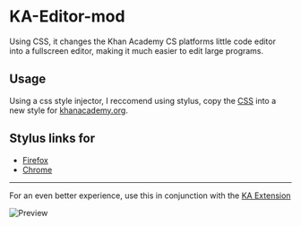 # KA-Editor-mod
Using CSS, it changes the Khan Academy CS platforms little code editor into a fullscreen editor, making it much easier to edit large programs.
## Usage 
Using a css style injector, I reccomend using stylus, copy the [CSS](https://github.com/athaun/KA-Editor-mod/blob/master/style.css) into a new style for [khanacademy.org](khanacademy.org).

## Stylus links for
* [Firefox](https://addons.mozilla.org/en-US/firefox/addon/styl-us/)
* [Chrome](https://chrome.google.com/webstore/detail/stylus/clngdbkpkpeebahjckkjfobafhncgmne)

<hr>

For an even better experience, use this in conjunction with the [KA Extension](https://github.com/ka-extension/ka-extension-ts)

![Preview](relative/path/to/img.jpg?raw=true "Title")
